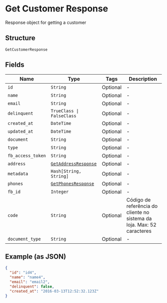 
# Get Customer Response

Response object for getting a customer

## Structure

`GetCustomerResponse`

## Fields

| Name | Type | Tags | Description |
|  --- | --- | --- | --- |
| `id` | `String` | Optional | - |
| `name` | `String` | Optional | - |
| `email` | `String` | Optional | - |
| `delinquent` | `TrueClass \| FalseClass` | Optional | - |
| `created_at` | `DateTime` | Optional | - |
| `updated_at` | `DateTime` | Optional | - |
| `document` | `String` | Optional | - |
| `type` | `String` | Optional | - |
| `fb_access_token` | `String` | Optional | - |
| `address` | [`GetAddressResponse`](../../doc/models/get-address-response.md) | Optional | - |
| `metadata` | `Hash[String, String]` | Optional | - |
| `phones` | [`GetPhonesResponse`](../../doc/models/get-phones-response.md) | Optional | - |
| `fb_id` | `Integer` | Optional | - |
| `code` | `String` | Optional | Código de referência do cliente no sistema da loja. Max: 52 caracteres |
| `document_type` | `String` | Optional | - |

## Example (as JSON)

```json
{
  "id": "id4",
  "name": "name4",
  "email": "email2",
  "delinquent": false,
  "created_at": "2016-03-13T12:52:32.123Z"
}
```

